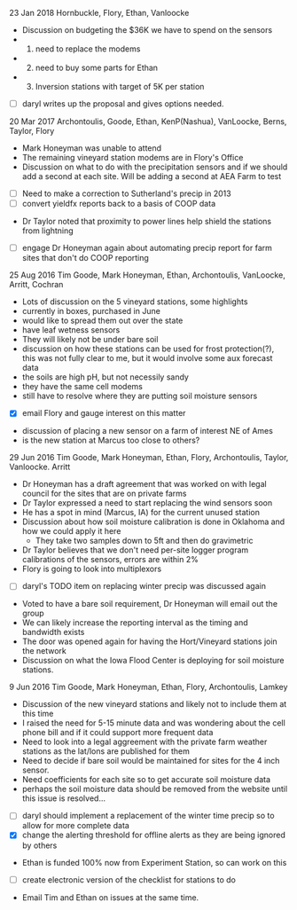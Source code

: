  23 Jan 2018
  Hornbuckle, Flory, Ethan, Vanloocke
  - Discussion on budgeting the $36K we have to spend on the sensors
  - 1) need to replace the modems
  - 2) need to buy some parts for Ethan
  - 3) Inversion stations with target of 5K per station
  - [ ] daryl writes up the proposal and gives options needed.

 20 Mar 2017
  Archontoulis, Goode, Ethan, KenP(Nashua), VanLoocke, Berns, Taylor, Flory
  - Mark Honeyman was unable to attend
  - The remaining vineyard station modems are in Flory's Office
  - Discussion on what to do with the precipitation sensors and if we should
    add a second at each site.  Will be adding a second at AEA Farm to test
  - [ ] Need to make a correction to Sutherland's precip in 2013
  - [ ] convert yieldfx reports back to a basis of COOP data
  - Dr Taylor noted that proximity to power lines help shield the stations
    from lightning
  - [ ] engage Dr Honeyman again about automating precip report for farm sites
    that don't do COOP reporting

 25 Aug 2016
  Tim Goode, Mark Honeyman, Ethan, Archontoulis, VanLoocke, Arritt, Cochran
  - Lots of discussion on the 5 vineyard stations, some highlights
   - currently in boxes, purchased in June
   - would like to spread them out over the state
   - have leaf wetness sensors
   - They will likely not be under bare soil
   - discussion on how these stations can be used for frost protection(?), this
     was not fully clear to me, but it would involve some aux forecast data
   - the soils are high pH, but not necessily sandy
   - they have the same cell modems
   - still have to resolve where they are putting soil moisture sensors
  - [x] email Flory and gauge interest on this matter
  - discussion of placing a new sensor on a farm of interest NE of Ames
  - is the new station at Marcus too close to others?

 29 Jun 2016
  Tim Goode, Mark Honeyman, Ethan, Flory, Archontoulis, Taylor, Vanloocke.
  Arritt
  - Dr Honeyman has a draft agreement that was worked on with legal council
    for the sites that are on private farms
  - Dr Taylor expressed a need to start replacing the wind sensors soon
  - He has a spot in mind (Marcus, IA) for the current unused station
  - Discussion about how soil moisture calibration is done in Oklahoma and
    how we could apply it here
    - They take two samples down to 5ft and then do gravimetric
  - Dr Taylor believes that we don't need per-site logger program calibrations
    of the sensors, errors are within 2%
  - Flory is going to look into multiplexors
  - [ ] daryl's TODO item on replacing winter precip was discussed again
  - Voted to have a bare soil requirement, Dr Honeyman will email out the group
  - We can likely increase the reporting interval as the timing and bandwidth
    exists
  - The door was opened again for having the Hort/Vineyard stations join the
    network
  - Discussion on what the Iowa Flood Center is deploying for soil moisture
    stations.

  9 Jun 2016
  Tim Goode, Mark Honeyman, Ethan, Flory, Archontoulis, Lamkey
  - Discussion of the new vineyard stations and likely not to include them at
    this time
  - I raised the need for 5-15 minute data and was wondering about the cell
    phone bill and if it could support more frequent data
  - Need to look into a legal aggreement with the private farm weather stations
    as the lat/lons are published for them
  - Need to decide if bare soil would be maintained for sites for the 4 inch
    sensor.
  - Need coefficients for each site so to get accurate soil moisture data
  - perhaps the soil moisture data should be removed from the website until
    this issue is resolved...
  - [ ] daryl should implement a replacement of the winter time precip so to
    allow for more complete data
  - [x] change the alerting threshold for offline alerts as they are being
    ignored by others
  - Ethan is funded 100% now from Experiment Station, so can work on this
  - [ ] create electronic version of the checklist for stations to do
  - Email Tim and Ethan on issues at the same time.